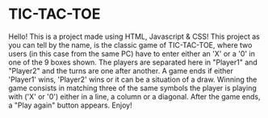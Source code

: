 # TIC-TAC-TOE
Hello! This is a project made using HTML, Javascript & CSS! This project as you can tell by the name, is the classic game of TIC-TAC-TOE, where two users (in this case from the same PC) have to enter either an 'X' or a '0' in one of the 9 boxes shown. The players are separated here in "Player1" and "Player2" and the turns are one after another. A game ends if either 'Player1' wins, 'Player2' wins or it can be a situation of a draw. Winning the game consists in matching three of the same symbols the player is playing with ('X' or '0') either in a line, a column or a diagonal. After the game ends, a "Play again" button appears. Enjoy!
